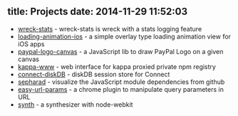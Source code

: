 title: Projects
date: 2014-11-29 11:52:03
---

* [wreck-stats](https://github.com/samsel/wreck-stats) - wreck-stats is wreck with a stats logging feature
* [loading-animation-ios](https://github.com/samsel/loading-animation-ios) - a simple overlay type loading animation view for iOS apps
* [paypal-logo-canvas](https://github.com/samsel/paypal-logo-canvas) - a JavaScript lib to draw PayPal Logo on a given canvas
* [kappa-www](https://github.com/samsel/kappa-www) - web interface for kappa proxied private npm registry
* [connect-diskDB](https://github.com/samsel/connect-diskDB) - diskDB session store for Connect
* [sepharad](https://github.com/samsel/sepharad) - visualize the JavaScript module dependencies from github
* [easy-url-params](https://github.com/samsel/easy-url-params) - a chrome plugin to manipulate query parameters in URL
* [synth](https://github.com/samsel/synth) - a synthesizer with node-webkit